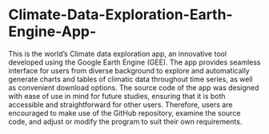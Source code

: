 # Climate-Data-Exploration-Earth-Engine-App-
This is the world’s Climate data exploration app, an innovative tool developed using the Google Earth Engine (GEE). The app provides seamless interface for users from diverse background to explore and automatically generate charts and tables of climatic data throughout time series, as well as convenient download options. 
The source code of the app was designed with ease of use in mind for future studies, ensuring that it is both accessible and straightforward for other users. Therefore, users are encouraged to make use of the GitHub repository, examine the source code, and adjust or modify the program to suit their own requirements.
